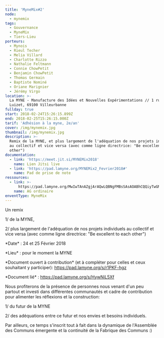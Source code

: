 ```yaml
---
title: 'MyneMix#2'
node:
  - mynemix
tags:
  - Gouvernance
  - MyneMix
  - Tiers-Lieu
porteurs:
  - Mynois
  - Rieul Techer
  - Melia Villard
  - Charlotte Rizzo
  - Nathalie Feltmann
  - Connie ChowPetit
  - Benjamin ChowPetit
  - Thomas Germain
  - Baptiste Nominé
  - Oriane Marignier
  - Jérémy Virgo
location: >-
  La MYNE - Manufacture des Idées et Nouvelles Expérimentations // 1 rue du
  Luizet, 69100 Villeurbanne
fullday: true
start: 2018-02-24T15:26:15.899Z
end: 2018-02-25T15:26:15.000Z
tarif: 'Adhésion à la myne, 2e/an'
cover: /img/mynemix.jpg
thumbnail: /img/mynemix.jpg
description: >-
  Remix de la MYNE, et plus largement de l'adéquation de nos projets individuels
  au collectif et vice versa (avec comme ligne directrice: "Be excellent to each
  other")
documentation:
  - link: 'https://meet.jit.si/MYNEMix2018'
    name: Lien Jitsi live
  - link: 'https://pad.lamyne.org/MYNEMix2_Fevrier2018#'
    name: Pad de prise de note
ressources:
  - link: >-
      https://pad.lamyne.org/MwIwTAnAZgjArAQwLQBNgFMBsSAsAOABhCQQiyTwGMB2GECGaveBIA==#
    name: AG ordinaire
enventType: MyneMix
---
```

Un remix

1/ de la MYNE,

2/ plus largement de l'adéquation de nos projets individuels au collectif et vice versa (avec comme ligne directrice: "Be excellent to each other")

\*Date\* : 24 et 25 Février 2018

\*Lieu\* : pour le moment la MYNE

\*Document ouvert à contribution\* (et à compléter pour celles et ceux souhaitant y participer): https://pad.lamyne.org/s/r1PKF-hgz

\*Document lié\* : https://pad.lamyne.org/s/HywNiL5Xf

Nous profiterons de la présence de personnes nous venant d'un peu partout et investi dans différentes communautés et cadre de contribution pour alimenter les réflexions et la construction:

1/ du futur de la MYNE

2/ des adéquations entre ce futur et nos envies et besoins individuels.

Par ailleurs, ce temps s'inscrit tout à fait dans la dynamique de l'Assemblée des Communs émergente et la continuité de la Fabrique des Communs :)
